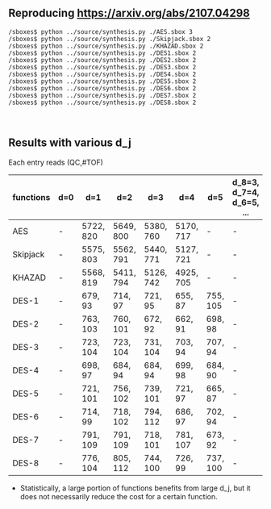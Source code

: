 ## Reproducing https://arxiv.org/abs/2107.04298

```
/sboxes$ python ../source/synthesis.py ./AES.sbox 3
/sboxes$ python ../source/synthesis.py ./Skipjack.sbox 2
/sboxes$ python ../source/synthesis.py ./KHAZAD.sbox 2
/sboxes$ python ../source/synthesis.py ./DES1.sbox 2
/sboxes$ python ../source/synthesis.py ./DES2.sbox 2
/sboxes$ python ../source/synthesis.py ./DES3.sbox 2
/sboxes$ python ../source/synthesis.py ./DES4.sbox 2
/sboxes$ python ../source/synthesis.py ./DES5.sbox 2
/sboxes$ python ../source/synthesis.py ./DES6.sbox 2
/sboxes$ python ../source/synthesis.py ./DES7.sbox 2
/sboxes$ python ../source/synthesis.py ./DES8.sbox 2
```

</br>

## Results with various d_j
Each entry reads (QC,#TOF)  

|  functions |      d=0      |      d=1      |      d=2      |      d=3      |      d=4      |      d=5      | d_8=3, d_7=4, d_6=5, ... |
|    ----    |      ----     |     ----      |     ----      |     ----      |     ----      |       -       |         ----             |
|    AES     | -             | 5722, 820     | 5649, 800     | 5380, 760     | 5170, 717     |       -       |            -             | 
|  Skipjack  | -             | 5575, 803     | 5562, 791     | 5440, 771     | 5127, 721     |       -       |            -             |
|   KHAZAD   | -             | 5568, 819     | 5411, 794     | 5126, 742     | 4925, 705     |       -       |            -             |
|   DES-1    | -             | 679, 93       | 714, 97       | 721, 95       | 655, 87       | 755, 105      |            -             |
|   DES-2    | -             | 763, 103      | 760, 101      | 672, 92       | 662, 91       | 698, 98       |            -             |
|   DES-3    | -             | 723, 104      | 723, 104      | 731, 104      | 703, 94       | 707, 94       |            -             |
|   DES-4    | -             | 698, 97       | 684, 94       | 684, 94       | 699, 98       | 684, 90       |            -             |
|   DES-5    | -             | 721, 101      | 756, 102      | 739, 101      | 721, 97       | 665, 87       |            -             |
|   DES-6    | -             | 714, 99       | 718, 102      | 794, 112      | 686, 97       | 702, 94       |            -             |
|   DES-7    | -             | 791, 109      | 791, 109      | 718, 101      | 781, 107      | 673, 92       |            -             |
|   DES-8    | -             | 776, 104      | 805, 112      | 744, 100      | 726, 99       | 737, 100      |            -             |

* Statistically, a large portion of functions benefits from large d_j, but it does not necessarily reduce the cost for a certain function.
